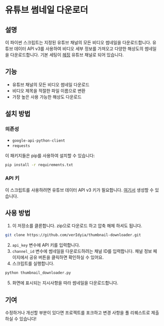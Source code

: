 # 유튜브 썸네일 다운로더

## 설명

이 파이썬 스크립트는 지정된 유튜브 채널의 모든 비디오 썸네일을 다운로드합니다. 유튜브 데이터 API v3를 사용하여 비디오 세부 정보를 가져오고 다양한 해상도의 썸네일을 다운로드합니다. 
기본 세팅이 [헤징](https://www.youtube.com/@hejin0_0) 유튜브 채널로 되어 있습니다.

## 기능

- 유튜브 채널의 모든 비디오 썸네일 다운로드
- 비디오 제목을 적절한 파일 이름으로 변환
- 가장 높은 사용 가능한 해상도 다운로드

## 설치 방법

### 의존성
- `google-api-python-client`
- `requests`

이 패키지들은 pip를 사용하여 설치할 수 있습니다:
```bash
pip install -r requirements.txt
```

### API 키
이 스크립트를 사용하려면 유튜브 데이터 API v3 키가 필요합니다. [여기서](https://cloud.google.com/apis) 생성할 수 있습니다.

## 사용 방법

1. 이 저장소를 클론합니다. zip으로 다운로드 하고 압축 해체 하셔도 됩니다.
```bash
git clone https://github.com/verIdyia/thumbnail-downloader.git
```
2. `api_key` 변수에 API 키를 입력합니다.
3. `channel_id` 변수에 썸네일을 다운로드하려는 채널 ID를 입력합니다. 채널 정보 페이지에서 공유 버튼을 클릭하면 확인하실 수 있어요.
4. 스크립트를 실행합니다.
```bash
python thumbnail_downloader.py
```
5. 화면에 표시되는 지시사항을 따라 썸네일을 다운로드합니다.

## 기여

수정하거나 개선할 부분이 있다면 프로젝트를 포크하고 변경 사항을 풀 리퀘스트로 제출하실 수 있습니다!
